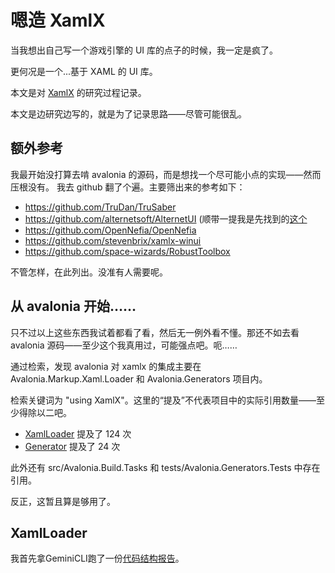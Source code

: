 # 嗯造 XamlX

当我想出自己写一个游戏引擎的 UI 库的点子的时候，我一定是疯了。

更何况是一个...基于 XAML 的 UI 库。


本文是对 [XamlX](https://github.com/kekekeks/XamlX) 的研究过程记录。

本文是边研究边写的，就是为了记录思路——尽管可能很乱。

## 额外参考
我最开始没打算去啃 avalonia 的源码，而是想找一个尽可能小点的实现——然而压根没有。
我去 github 翻了个遍。主要筛出来的参考如下：

- https://github.com/TruDan/TruSaber
- https://github.com/alternetsoft/AlternetUI (顺带一提我是先找到的[这个](https://github.com/mmfbr/alternet-ui)
- https://github.com/OpenNefia/OpenNefia
- https://github.com/stevenbrix/xamlx-winui
- https://github.com/space-wizards/RobustToolbox

不管怎样，在此列出。没准有人需要呢。

## 从 avalonia 开始……
只不过以上这些东西我试着都看了看，然后无一例外看不懂。那还不如去看 avalonia 源码——至少这个我真用过，可能强点吧。呃……

通过检索，发现 avalonia 对 xamlx 的集成主要在 Avalonia.Markup.Xaml.Loader 和 Avalonia.Generators 项目内。

检索关键词为 "using XamlX"。这里的“提及”不代表项目中的实际引用数量——至少得除以二吧。

- [XamlLoader](https://github.com/AvaloniaUI/Avalonia/tree/master/src/Markup/Avalonia.Markup.Xaml.Loader) 提及了 124 次
- [Generator](https://github.com/AvaloniaUI/Avalonia/tree/master/src/tools/Avalonia.Generators) 提及了 24 次

此外还有 src/Avalonia.Build.Tasks 和 tests/Avalonia.Generators.Tests 中存在引用。

反正，这暂且算是够用了。

## XamlLoader
我首先拿GeminiCLI跑了一份[代码结构报告](2025-9-16_Avalonia.Markup.Xaml.Loader-CodeStructureReport)。
